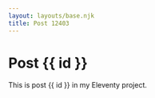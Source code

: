 ```yaml
---
layout: layouts/base.njk
title: Post 12403
---
```


# Post {{ id }}

This is post {{ id }} in my Eleventy project.
